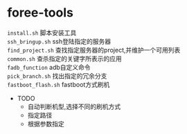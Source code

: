 foree-tools  
===========
`install.sh` 脚本安装工具  
`ssh_bringup.sh` ssh登陆指定的服务器  
`find_project.sh` 查找指定服务器的project,并维护一个可用列表  
`common.sh` 查杀指定的关键字所表示的应用  
`fadb_function` adb自定义命令  
`pick_branch.sh` 找出指定的冗余分支  
`fastboot_flash.sh` fastboot方式刷机  
- TODO
    - 自动判断机型,选择不同的刷机方式
    - 指定路径
    - 根据参数指定  

